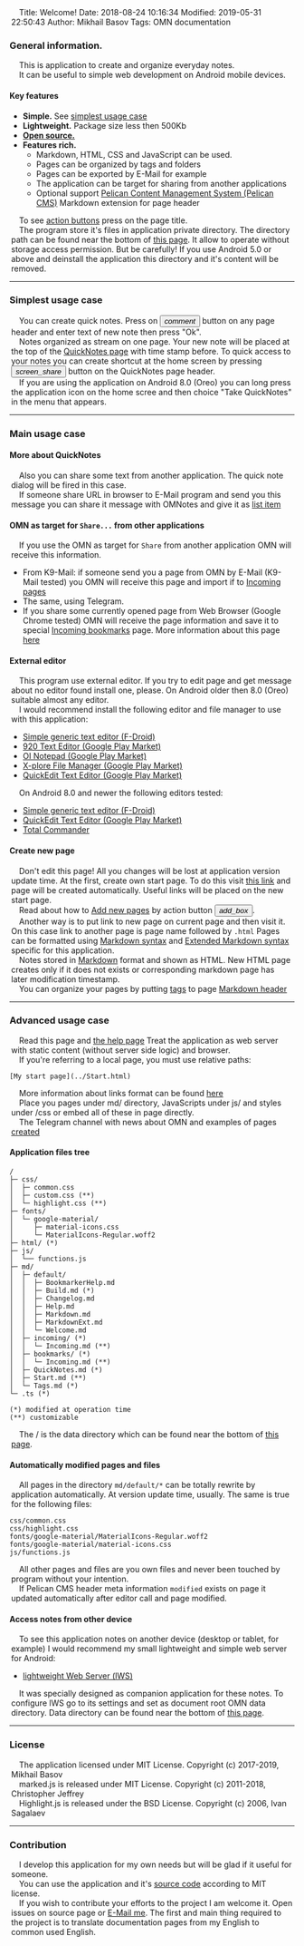 Title: Welcome!
Date: 2018-08-24 10:16:34
Modified: 2019-05-31 22:50:43
Author: Mikhail Basov
Tags: OMN documentation

<style>
p {
text-indent: 1em;
margin: 0px 3px 0px 3px;
}
</style>

### General information.

This is application to create and organize everyday notes.

It can be useful to simple web development on Android mobile devices.

#### Key features
* **Simple.** See [simplest usage case](#this-is-easy)
* **Lightweight.** Package size less then 500Kb
* **[Open source.](https://github.com/mvbasov/OMN)**
* **Features rich.** 
  * Markdown, HTML, CSS and JavaScript can be used.
  * Pages can be organized by tags and folders
  * Pages can be exported by E-Mail for example
  * The application can be target for sharing from another applications
  * Optional support [Pelican Content Management System (Pelican CMS)](https://blog.getpelican.com) Markdown extension for page header

To see <a href="Help.html#btn-desc">action buttons</a> press on the page title.

The program store it's files in application private directory. The directory path can be found near the bottom of [this page](Build.html). It allow to operate without storage access permission. But be <span class="fg-red">carefully!</span> If you use Android 5.0 or above and deinstall the application this directory and it's content will be removed.

- - -

<a id="this-is-easy" />

### Simplest usage case
You can create quick notes.
Press on <button onclick="Android.quicknoteButtonCallback()"> <i class="material-icons">comment</i> </button> button on any page header and enter text of new note then press "Ok".

Notes organized as stream on one page.
Your new note will be placed at the top of the [QuickNotes page](../QuickNotes.html) with time stamp before.
To quick access to your notes you can create shortcut at the home screen by pressing <button onclick="Android.shortcutButtonCallback(PFN, Title)"> <i class="material-icons">screen_share</i> </button> button on the QuickNotes page header.

If you are using the application on Android 8.0 (Oreo) you can long press the application icon on the home scree and then choice "Take QuickNotes" in the menu that appears.

- - -

<a id="main-usage" />

### Main usage case
#### More about QuickNotes
Also you can share some text from another application. The quick note dialog will be fired in this case.

If someone share URL in browser to E-Mail program and send you this message you can share it message with OMNotes and give it as [list item](Markdown.html#help-lists)

#### OMN as target for `Share...` from other applications
If you use the OMN as target for `Share` from another application OMN will receive this information.
* From K9-Mail: if someone send you a page from OMN by E-Mail (K9-Mail tested) you OMN will receive this page and import if to [Incoming pages](/incoming/Incoming.html)
* The same, using Telegram.
* If you share some currently opened page from Web Browser (Google Chrome tested) OMN will receive the page information and save it to special [Incoming bookmarks](/bookmarks/Incoming.html) page. More information about this page [here](/default/BookmarkerHelp.html)

#### External editor
This program use external editor. If you try to edit page and get message about no editor found install one, please.
On Android older then 8.0 (Oreo) suitable almost any editor. 

I would recommend install the following editor and file manager to use with this application:
* [Simple generic text editor (F-Droid)](https://f-droid.org/app/org.billthefarmer.editor)
* [920 Text Editor (Google Play Market)](https://play.google.com/store/apps/details?id=com.jecelyin.editor.v2)
* [OI Notepad (Google Play Market)](market://details?id=org.openintents.notepad)
* [X-plore File Manager (Google Play Market)](market://details?id=com.lonelycatgames.Xplore)
* [QuickEdit Text Editor (Google Play Market)](market://details?id=com.rhmsoft.edit)

On Android 8.0 and newer the following editors tested:
* [Simple generic text editor (F-Droid)](https://f-droid.org/app/org.billthefarmer.editor)
* [QuickEdit Text Editor (Google Play Market)](market://details?id=com.rhmsoft.edit)
* [Total Commander](market://details?id=com.ghisler.android.TotalCommander)

#### Create new page
Don't edit this page! All you changes will be lost at application version update time. At the first, create own start page. To do this visit [this link](../Start.html) and page will be created automatically. Useful links will be placed on the new start page.

Read about how to [Add new pages](Help.html#add-new-page) by action button <button onclick="BLOCK_Android.newPageButtonCallback()"> <i class="material-icons">add_box</i> </button>.

Another way is to put link to new page on current page and then visit it. On this case link to another page is page name followed by `.html`
Pages can be formatted using [Markdown syntax](Markdown.html) and
[Extended Markdown syntax](MarkdownExt.html) specific for this application.

Notes stored in [Markdown](Markdown.html) format and shown as HTML. New HTML page creates only if it does not exists or corresponding markdown page has later modification timestamp.

You can organize your pages by putting [tags](Help.html#help-tags) to page [Markdown header](Help.html#page-header)

- - -

<a id="for-true-geeks" />

### Advanced usage case
Read this page and [the help page](Help.html)
Treat the application as web server with static content (without server side logic) and browser.

If you're referring to a local page, you must use relative paths:

    [My start page](../Start.html)

More information about links format can be found [here](MarkdownExt.html#links)

Place you pages under md/ directory, JavaScripts under js/ and styles under /css or embed all of these in page directly. 

The Telegram channel with news about OMN and examples of pages [created](https://t.me/OMNNewsAndTips)

#### Application files tree

``` text
/
├─ css/
│  ├─ common.css
│  ├─ custom.css (**)
│  └─ highlight.css (**)
├─ fonts/
│  └─ google-material/
│     ├─ material-icons.css
│     └─ MaterialIcons-Regular.woff2
├─ html/ (*)
├─ js/
│  └── functions.js
├─ md/
│  ├─ default/
│  │  ├─ BookmarkerHelp.md
│  │  ├─ Build.md (*)
│  │  ├─ Changelog.md
│  │  ├─ Help.md
│  │  ├─ Markdown.md
│  │  ├─ MarkdownExt.md
│  │  └─ Welcome.md
│  ├─ incoming/ (*)
│  │  └─ Incoming.md (**)
│  ├─ bookmarks/ (*)
│  │  └─ Incoming.md (**)
│  ├─ QuickNotes.md (*)
│  ├─ Start.md (**)
│  └─ Tags.md (*)
└─ .ts (*)

(*) modified at operation time
(**) customizable
```
The / is the data directory which can be found near the bottom of [this page](Build.html).


<a id="auto-pages" />

#### Automatically modified pages and files

All pages in the directory ```md/default/*``` can be totally rewrite by application automatically. At version update time, usually.
The same is true for the following files:

```
css/common.css
css/highlight.css
fonts/google-material/MaterialIcons-Regular.woff2
fonts/google-material/material-icons.css
js/functions.js
```
All other pages and files are you own files and never been touched by program without your intention.

If Pelican CMS header meta information ```modified``` exists on page it updated automatically after editor call and page modified.

<a id="remote-acces" />

#### Access notes from other device

To see this application notes on another device (desktop or tablet, for example) I would recommend my small lightweight and simple web server for Android:

* [lightweight Web Server (lWS)](http://play.google.com/store/apps/details?id=net.basov.lws.r)

It was specially designed as companion application for these notes. To configure lWS go to its settings and set as document root OMN data directory. Data directory can be found near the bottom of [this page](Build.html).

- - -

### License

The application licensed under MIT License. Copyright (c) 2017-2019, Mikhail Basov

marked.js is released under MIT License. Copyright (c) 2011-2018, Christopher Jeffrey

Highlight.js is released under the BSD License. Copyright (c) 2006, Ivan Sagalaev   

- - -

### Contribution

I develop this application for my own needs but will be glad if it useful for someone.

You can use the application and it's [source code](https://github.com/mvbasov/lWS) according to MIT license.

If you wish to contribute your efforts to the project I am welcome it. Open issues on source page or [E-Mail me](mailto:OMN@basov.net). The first and main thing required to the project is to translate documentation pages from my English to common used English.

<script>
  window.onload=createTOC();
</script>
